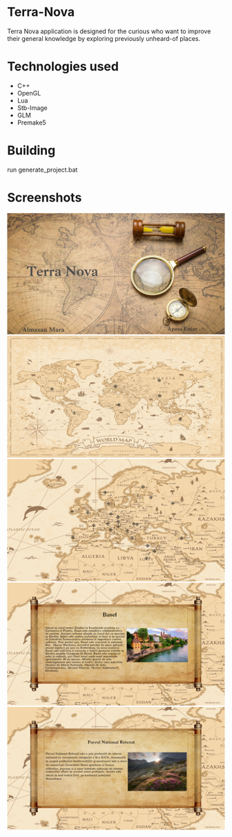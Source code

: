 # Terra-Nova 
Terra Nova application is designed for the curious who want to improve their general knowledge by exploring previously unheard-of places.

# Technologies used
* C++
* OpenGL
* Lua
* Stb-Image
* GLM
* Premake5

# Building
run generate_project.bat

# Screenshots
![ss](Screenshots/mainScreen.png)
![ss1](Screenshots/fullMap.png)
![ss2](Screenshots/Europe.png)
![ss3](Screenshots/basel.png)
![ss4](Screenshots/retezat.png)
